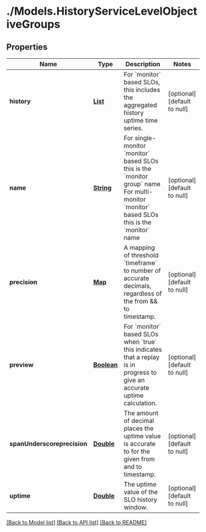 # ./Models.HistoryServiceLevelObjectiveGroups
## Properties

Name | Type | Description | Notes
------------ | ------------- | ------------- | -------------
**history** | [**List**][1] | For &#x60;monitor&#x60; based SLOs, this includes the aggregated history uptime time series. | [optional] [default to null]
**name** | [**String**][2] | For single-monitor &#x60;monitor&#x60; based SLOs this is the &#x60;monitor group&#x60; name For multi-monitor &#x60;monitor&#x60; based SLOs this is the &#x60;monitor&#x60; name | [optional] [default to null]
**precision** | [**Map**][3] | A mapping of threshold &#x60;timeframe&#x60; to number of accurate decimals, regardless of the from &amp;&amp; to timestamp. | [optional] [default to null]
**preview** | [**Boolean**][4] | For &#x60;monitor&#x60; based SLOs when &#x60;true&#x60; this indicates that a replay is in progress to give an accurate uptime calculation. | [optional] [default to null]
**spanUnderscoreprecision** | [**Double**][3] | The amount of decimal places the uptime value is accurate to for the given from and to timestamp. | [optional] [default to null]
**uptime** | [**Double**][3] | The uptime value of the SLO history window. | [optional] [default to null]

[[Back to Model list]][5] [[Back to API list]][6] [[Back to README]][7]

[1]: array.md
[2]: string.md
[3]: double.md
[4]: boolean.md
[5]: ../README.md#documentation-for-models
[6]: ../README.md#documentation-for-api-endpoints
[7]: ../README.md
